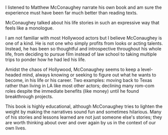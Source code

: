 <!-- greenlights -->

I listened to Matthew McConaughey narrate his own book and am sure the experience must have been far much better than reading texts.

McConaughey talked about his life stories in such an expressive way that feels like a monologue.

I am not familiar with most Hollywood actors but I believe McConaughey is one of a kind. He is not one who simply profits from looks or acting talents. Instead, he has been so thoughtful and introspective throughout his whole life, from deciding to pursue film instead of law school to taking multiple trips to ponder how he had led his life. 

Amidst the chaos of Hollywood, McConaughey seems to keep a level-headed mind, always knowing or seeking to figure out what he wants to become, in his life or his career. Two examples: moving back to Texas rather than living in LA like most other actors; declining many rom-com roles despite the immediate benefits (like money) until he found breakthrough projects.

This book is highly educational, although McConaughey tries to lighten the weight by making the narratives sound fun and sometimes hilarious. Many of his stories and lessons learned are not just someone else's stories; they are worth thinking about over and over again by us in the context of our own lives.

